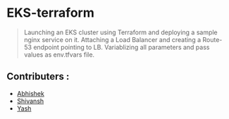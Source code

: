 # EKS-terraform

> Launching an EKS cluster using Terraform and deploying a sample nginx service on it. Attaching a Load Balancer and creating a Route-53 endpoint pointing to LB. Variablizing all parameters and pass values as env.tfvars file.

## Contributers :

- [Abhishek](https://github.com/abhishekchauhan98)
- [Shivansh](https://github.com/shivanshthapliyal)
- [Yash](https://github.com/yash-khandelwal-ttn)

